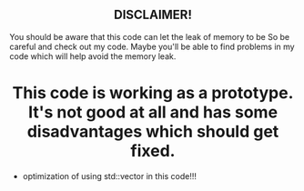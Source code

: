 
<h2 align="center">DISCLAIMER!</h2>

You should be aware that this code can let the leak of memory to be
So be careful and check out my code. Maybe you'll be able to find
problems in my code which will help avoid the memory leak.

<h1 align="center">This code is working as a prototype.
It's not good at all and has some disadvantages which should get fixed.</h1>
                


- optimization of using std::vector in this code!!!

